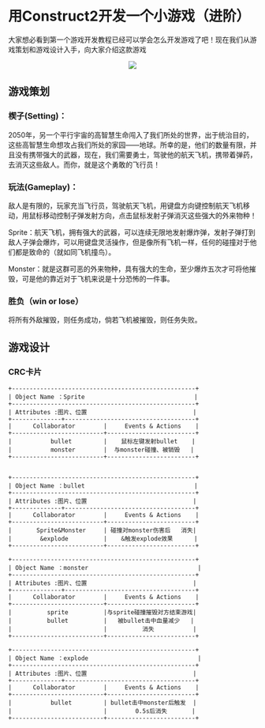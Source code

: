 # 用Construct2开发一个小游戏（进阶）
大家想必看到第一个游戏开发教程已经可以学会怎么开发游戏了吧！现在我们从游戏策划和游戏设计入手，向大家介绍这款游戏

<div align="center"><img src="http://m.qpic.cn/psb?/V1163ODP3Tjsyo/.gEq7nA8YuNf8SzEHlfhDHUSDuiuuGnV6TfNFxeKR7Q!/b/dFMBAAAAAAAA&bo=ygEXAQAAAAACd44!&rf=viewer_4"></div>

## 游戏策划
### 楔子(Setting)：
2050年，另一个平行宇宙的高智慧生命闯入了我们所处的世界，出于统治目的，这些高智慧生命想攻占我们所处的家园——地球。所幸的是，他们的数量有限，并且没有携带强大的武器，现在，我们需要勇士，驾驶他的航天飞机，携带着弹药，去消灭这些敌人。而你，就是这个勇敢的飞行员！

### 玩法(Gameplay)：
敌人是有限的，玩家充当飞行员，驾驶航天飞机，用键盘方向键控制航天飞机移动，用鼠标移动控制子弹发射方向，点击鼠标发射子弹消灭这些强大的外来物种！

Sprite：航天飞机，拥有强大的武器，可以连续无限地发射爆炸弹，发射子弹打到敌人子弹会爆炸，可以用键盘灵活操作，但是像所有飞机一样，任何的碰撞对于他们都是致命的（就如同飞机撞鸟）。

Monster：就是这群可恶的外来物种，具有强大的生命，至少爆炸五次才可将他摧毁，可是他的靠近对于飞机来说是十分恐怖的一件事。

### 胜负（win or lose）
将所有外敌摧毁，则任务成功，倘若飞机被摧毁，则任务失败。

## 游戏设计
### CRC卡片

    +----------------------------------------------------+  
    | Object Name ：Sprite                               |  
    +----------------------------------------------------+
    | Attributes :图片、位置                              |
    +--------------+-------------------------------------+
    |      Collaborator        |     Events & Actions    |
    +--------------------------+-------------------------+
    |           bullet         |    鼠标左键发射bullet    |
    |           monster        |  与monster碰撞、被销毁   |
    +--------------------------+-------------------------+
    

    +----------------------------------------------------+  
    | Object Name ：bullet                               |  
    +----------------------------------------------------+
    | Attributes :图片、位置                              |
    +--------------+-------------------------------------+
    |      Collaborator        |     Events & Actions    |
    +--------------------------+-------------------------+
    |       Sprite&Monster     | 碰撞对monster伤害后   消失|
    |        &explode          |    &触发explode效果      |
    +--------------------------+-------------------------+

    +----------------------------------------------------+  
    | Object Name ：monster                               |  
    +----------------------------------------------------+
    | Attributes :图片、位置                              |
    +--------------+-------------------------------------+
    |      Collaborator        |     Events & Actions    |
    +--------------------------+-------------------------+
    |          sprite          |与sprite碰撞摧毁对方结束游戏|
    |          bullet          |   被bullet击中血量减少   |
    |                          |          消失           |
    +--------------------------+-------------------------+

    +----------------------------------------------------+  
    | Object Name ：explode                               |  
    +----------------------------------------------------+
    | Attributes :图片、位置                              |
    +--------------+-------------------------------------+
    |      Collaborator        |     Events & Actions    |
    +--------------------------+-------------------------+
    |           bullet         | bullet击中monster后触发  |
    |                          |        0.5s后消失       |
    +--------------------------+-------------------------+
